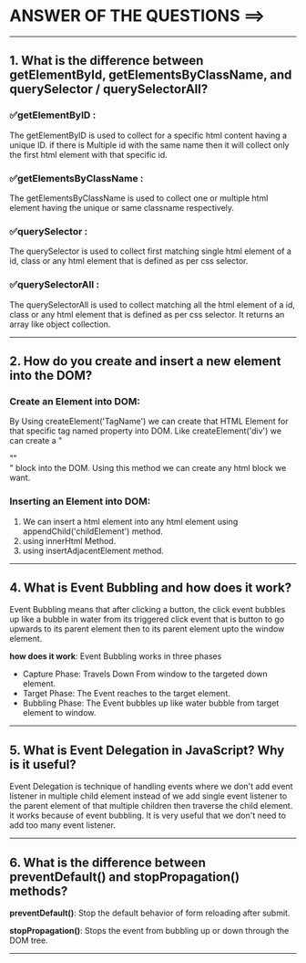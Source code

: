 # ANSWER OF THE QUESTIONS ==>

---

## 1. What is the difference between getElementById, getElementsByClassName, and querySelector / querySelectorAll?

### ✅getElementByID :

The getElementByID is used to collect for a specific html content having a unique ID. if there is Multiple id with the same name then it will collect only the first html element with that specific id.

### ✅getElementsByClassName :

The getElementsByClassName is used to collect one or multiple html element having the unique or same classname respectively.

### ✅querySelector :

The querySelector is used to collect first matching single html element of a id, class or any html element that is defined as per css selector.

### ✅querySelectorAll :

The querySelectorAll is used to collect matching all the html element of a id, class or any html element that is defined as per css selector. It returns an array like object collection.

---

## 2. How do you create and insert a new element into the DOM?

### Create an Element into DOM:

By Using createElement('TagName') we can create that HTML Element for that specific tag named property into DOM. Like createElement('div') we can create a "<div>""</div>" block into the DOM. Using this method we can create any html block we want.

### Inserting an Element into DOM:

1. We can insert a html element into any html element using appendChild('childElement') method.
2. using innerHtml Method.
3. using insertAdjacentElement method.

---

## 4. What is Event Bubbling and how does it work?

Event Bubbling means that after clicking a button, the click event bubbles up like a bubble in water from its triggered click event that is button to go upwards to its parent element then to its parent element upto the window element.

**how does it work**:
Event Bubbling works in three phases

- Capture Phase: Travels Down From window to the targeted down element.
- Target Phase: The Event reaches to the target element.
- Bubbling Phase: The Event bubbles up like water bubble from target element to window.

---

## 5. What is Event Delegation in JavaScript? Why is it useful?

Event Delegation is technique of handling events where we don't add event listener in multiple child element instead of we add single event listener to the parent element of that multiple children then traverse the child element. it works because of event bubbling. It is very useful that we don't need to add too many event listener.

---

## 6. What is the difference between preventDefault() and stopPropagation() methods?

**preventDefault()**: Stop the default behavior of form reloading after submit.

**stopPropagation()**: Stops the event from bubbling up or down through the DOM tree.

---
